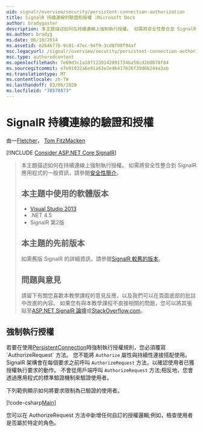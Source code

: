 ```yaml
---
uid: signalr/overview/security/persistent-connection-authorization
title: SignalR 持續連線的驗證和授權 |Microsoft Docs
author: bradygaster
description: 本主題描述如何在持續連線上強制執行授權。 如需將安全性整合至 SignalR 應用程式的一般資訊,。
ms.author: bradyg
ms.date: 06/10/2014
ms.assetid: e264677b-9c01-47ec-94f9-3cd8f08f94af
msc.legacyurl: /signalr/overview/security/persistent-connection-authorization
msc.type: authoredcontent
ms.openlocfilehash: 7e69d3c1a18f1239142891734ba58cd2b0078f84
ms.sourcegitcommit: e7e91932a6e91a63e2e46417626f39d6b244a3ab
ms.translationtype: MT
ms.contentlocale: zh-TW
ms.lasthandoff: 03/06/2020
ms.locfileid: "78578873"
---
```

# <a name="authentication-and-authorization-for-signalr-persistent-connections"></a>SignalR 持續連線的驗證和授權

由一[Fletcher](https://github.com/pfletcher)， [Tom FitzMacken](https://github.com/tfitzmac)

[!INCLUDE [Consider ASP.NET Core SignalR](~/includes/signalr/signalr-version-disambiguation.md)]

> 本主題描述如何在持續連線上強制執行授權。 如需將安全性整合到 SignalR 應用程式的一般資訊，請參閱[安全性簡介](introduction-to-security.md)。
>
> ## <a name="software-versions-used-in-this-topic"></a>本主題中使用的軟體版本
>
>
> - [Visual Studio 2013](https://my.visualstudio.com/Downloads?q=visual%20studio%202013)
> - .NET 4.5
> - SignalR 第2版
>
>
>
> ## <a name="previous-versions-of-this-topic"></a>本主題的先前版本
>
> 如需舊版 SignalR 的詳細資訊，請參閱[SignalR 較舊的版本](../older-versions/index.md)。
>
> ## <a name="questions-and-comments"></a>問題與意見
>
> 請留下有關您喜歡本教學課程的意見反應，以及我們可以在頁面底部的批註中改進的內容。 如果您有與本教學課程不直接相關的問題，您可以將其張貼至[ASP.NET SignalR 論壇](https://forums.asp.net/1254.aspx/1?ASP+NET+SignalR)或[StackOverflow.com](http://stackoverflow.com/)。

## <a name="enforce-authorization"></a>強制執行授權

若要在使用[PersistentConnection](https://msdn.microsoft.com/library/microsoft.aspnet.signalr.persistentconnection(v=vs.111).aspx)時強制執行授權規則，您必須覆寫 `AuthorizeRequest` 方法。 您不能將 `Authorize` 屬性與持續性連接搭配使用。 SignalR 架構會在每個要求之前呼叫 `AuthorizeRequest` 方法，以確認使用者已獲授權執行要求的動作。 不會從用戶端呼叫 `AuthorizeRequest` 方法;相反地，您會透過應用程式的標準驗證機制來驗證使用者。

下列範例顯示如何將要求限制為已驗證的使用者。

[!code-csharp[Main](persistent-connection-authorization/samples/sample1.cs)]

您可以在 AuthorizeRequest 方法中新增任何自訂的授權邏輯;例如，檢查使用者是否屬於特定的角色。
